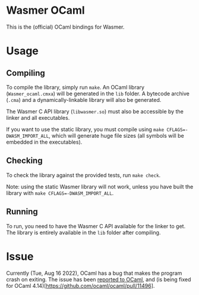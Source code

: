 # Wasmer OCaml

This is the (official) OCaml bindings for Wasmer.

# Usage

## Compiling

To compile the library, simply run `make`. An OCaml library
(`Wasmer_ocaml.cmxa`) will be generated in the `lib` folder.
A bytecode archive (`.cma`) and a dynamically-linkable library will also be
generated.

The Wasmer C API library (`libwasmer.so`) must also be accessible by the
linker and all executables.

If you want to use the static library, you must compile using
`make CFLAGS=-DWASM_IMPORT_ALL`, which will generate huge file sizes (all
symbols will be embedded in the executables).

## Checking

To check the library against the provided tests, run `make check`.

Note: using the static Wasmer library will not work, unless you have built the
library with `make CFLAGS=-DWASM_IMPORT_ALL`.

## Running

To run, you need to have the Wasmer C API available for the linker to get.
The library is entirely available in the `lib` folder after compiling.

# Issue

Currently (Tue, Aug 16 2022), OCaml has a bug that makes the program crash on exiting. The issue has been [reported to OCaml](https://github.com/ocaml/ocaml/issues/11489), and (is being fixed for OCaml 4.14)[https://github.com/ocaml/ocaml/pull/11496].
